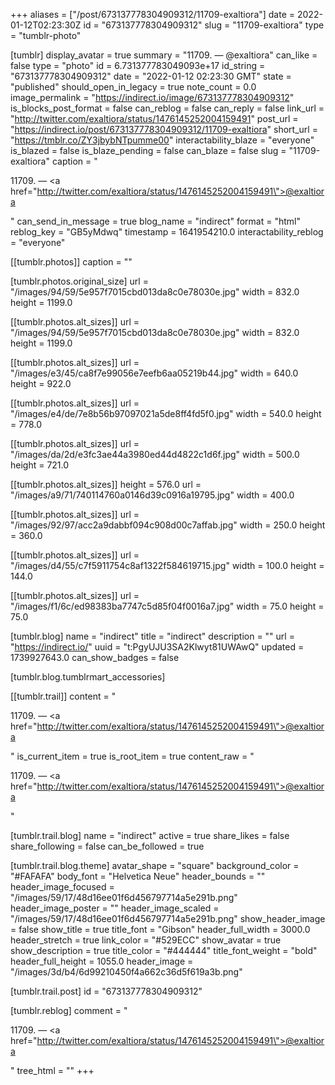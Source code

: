 +++
aliases = ["/post/673137778304909312/11709-exaltiora"]
date = 2022-01-12T02:23:30Z
id = "673137778304909312"
slug = "11709-exaltiora"
type = "tumblr-photo"

[tumblr]
display_avatar = true
summary = "11709. — @exaltiora"
can_like = false
type = "photo"
id = 6.731377783049093e+17
id_string = "673137778304909312"
date = "2022-01-12 02:23:30 GMT"
state = "published"
should_open_in_legacy = true
note_count = 0.0
image_permalink = "https://indirect.io/image/673137778304909312"
is_blocks_post_format = false
can_reblog = false
can_reply = false
link_url = "http://twitter.com/exaltiora/status/1476145252004159491"
post_url = "https://indirect.io/post/673137778304909312/11709-exaltiora"
short_url = "https://tmblr.co/ZY3jbybNTpumme00"
interactability_blaze = "everyone"
is_blazed = false
is_blaze_pending = false
can_blaze = false
slug = "11709-exaltiora"
caption = "<p>11709. — <a href=\"http://twitter.com/exaltiora/status/1476145252004159491\">@exaltiora</a></p>"
can_send_in_message = true
blog_name = "indirect"
format = "html"
reblog_key = "GB5yMdwq"
timestamp = 1641954210.0
interactability_reblog = "everyone"

[[tumblr.photos]]
caption = ""

[tumblr.photos.original_size]
url = "/images/94/59/5e957f7015cbd013da8c0e78030e.jpg"
width = 832.0
height = 1199.0

[[tumblr.photos.alt_sizes]]
url = "/images/94/59/5e957f7015cbd013da8c0e78030e.jpg"
width = 832.0
height = 1199.0

[[tumblr.photos.alt_sizes]]
url = "/images/e3/45/ca8f7e99056e7eefb6aa05219b44.jpg"
width = 640.0
height = 922.0

[[tumblr.photos.alt_sizes]]
url = "/images/e4/de/7e8b56b97097021a5de8ff4fd5f0.jpg"
width = 540.0
height = 778.0

[[tumblr.photos.alt_sizes]]
url = "/images/da/2d/e3fc3ae44a3980ed44d4822c1d6f.jpg"
width = 500.0
height = 721.0

[[tumblr.photos.alt_sizes]]
height = 576.0
url = "/images/a9/71/740114760a0146d39c0916a19795.jpg"
width = 400.0

[[tumblr.photos.alt_sizes]]
url = "/images/92/97/acc2a9dabbf094c908d00c7affab.jpg"
width = 250.0
height = 360.0

[[tumblr.photos.alt_sizes]]
url = "/images/d4/55/c7f5911754c8af1322f584619715.jpg"
width = 100.0
height = 144.0

[[tumblr.photos.alt_sizes]]
url = "/images/f1/6c/ed98383ba7747c5d85f04f0016a7.jpg"
width = 75.0
height = 75.0

[tumblr.blog]
name = "indirect"
title = "indirect"
description = ""
url = "https://indirect.io/"
uuid = "t:PgyUJU3SA2Klwyt81UWAwQ"
updated = 1739927643.0
can_show_badges = false

[tumblr.blog.tumblrmart_accessories]

[[tumblr.trail]]
content = "<p>11709. &mdash; <a href=\"http://twitter.com/exaltiora/status/1476145252004159491\">@exaltiora</a></p>"
is_current_item = true
is_root_item = true
content_raw = "<p>11709. — <a href=\"http://twitter.com/exaltiora/status/1476145252004159491\">@exaltiora</a></p>"

[tumblr.trail.blog]
name = "indirect"
active = true
share_likes = false
share_following = false
can_be_followed = true

[tumblr.trail.blog.theme]
avatar_shape = "square"
background_color = "#FAFAFA"
body_font = "Helvetica Neue"
header_bounds = ""
header_image_focused = "/images/59/17/48d16ee01f6d456797714a5e291b.png"
header_image_poster = ""
header_image_scaled = "/images/59/17/48d16ee01f6d456797714a5e291b.png"
show_header_image = false
show_title = true
title_font = "Gibson"
header_full_width = 3000.0
header_stretch = true
link_color = "#529ECC"
show_avatar = true
show_description = true
title_color = "#444444"
title_font_weight = "bold"
header_full_height = 1055.0
header_image = "/images/3d/b4/6d99210450f4a662c36d5f619a3b.png"

[tumblr.trail.post]
id = "673137778304909312"

[tumblr.reblog]
comment = "<p>11709. — <a href=\"http://twitter.com/exaltiora/status/1476145252004159491\">@exaltiora</a></p>"
tree_html = ""
+++
